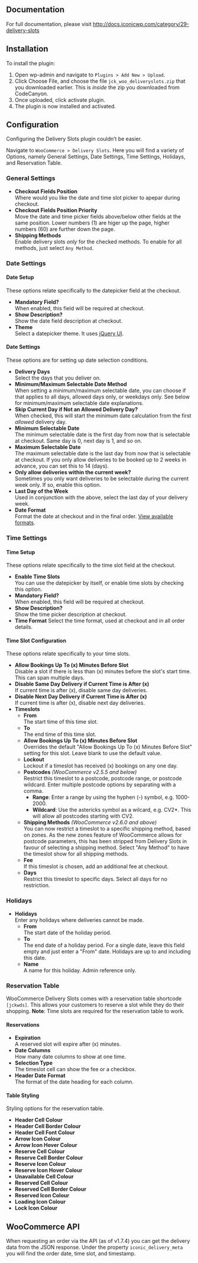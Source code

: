 ## Documentation

For full documentation, please visit http://docs.iconicwp.com/category/29-delivery-slots

## Installation

To install the plugin:

1. Open wp-admin and navigate to `Plugins > Add New > Upload`.
2. Click Choose File, and choose the file `jck_woo_deliveryslots.zip` that you downloaded earlier. This is *inside* the zip you downloaded from CodeCanyon.
3. Once uploaded, click activate plugin.
4. The plugin is now installed and activated.

## Configuration

Configuring the Delivery Slots plugin couldn’t be easier.

Navigate to `WooCommerce > Delivery Slots`. Here you will find a variety of Options, namely General Settings, Date Settings, Time Settings, Holidays, and Reservation Table.

### General Settings

* **Checkout Fields Position**  
  Where would you like the date and time slot picker to apepar during checkout.
* **Checkout Fields Position Priority**  
  Move the date and time picker fields above/below other fields at the same position. Lower numbers (1) are higer up the page, higher numbers (60) are further down the page.
* **Shipping Methods**  
  Enable delivery slots *only* for the checked methods. To enable for all methods, just select `Any Method`.

### Date Settings

#### Date Setup

These options relate specifically to the datepicker field at the checkout.

* **Mandatory Field?**  
  When enabled, this field will be required at checkout.
* **Show Description?**  
  Show the date field description at checkout.
* **Theme**  
  Select a datepicker theme. It uses [jQuery UI](http://jqueryui.com/themeroller/).

#### Date Settings

These options are for setting up date selection conditions.

* **Delivery Days**  
  Select the days that you deliver on.
* **Minimum/Maximum Selectable Date Method**  
  When setting a minimum/maximum selectable date, you can choose if that applies to all days, allowed days only, or weekdays only. See below for minimum/maximum selectable date explanations.
* **Skip Current Day if Not an Allowed Delivery Day?**  
  When checked, this will start the minimum date calculation from the first *allowed* delivery day.
* **Minimum Selectable Date**  
  The minimum selectable date is the first day from now that is selectable at checkout. Same day is 0, next day is 1, and so on.
* **Maximum Selectable Date**  
  The maximum selectable date is the last day from now that is selectable at checkout. If you only allow deliveries to be booked up to 2 weeks in advance, you can set this to 14 (days).
* **Only allow deliveries within the current week?**  
  Sometimes you only want deliveries to be selectable during the current week only. If so, enable this option.
* **Last Day of the Week**  
  Used in conjunction with the above, select the last day of your delivery week.
* **Date Format**  
  Format the date at checkout and in the final order. [View available formats](http://api.jqueryui.com/datepicker/#utility-formatDate).

### Time Settings

#### Time Setup

These options relate specifically to the time slot field at the checkout.

* **Enable Time Slots**  
  You can use the datepicker by itself, or enable time slots by checking this option.
* **Mandatory Field?**  
  When enabled, this field will be required at checkout.
* **Show Description?**  
  Show the time picker description at checkout.
* **Time Format**
  Select the time format, used at checkout and in all order details.

#### Time Slot Configuration

These options relate specifically to your time slots.

* **Allow Bookings Up To (x) Minutes Before Slot**  
  Disable a slot if there is less than (x) minutes before the slot's start time. This can span multiple days.
* **Disable Same Day Delivery if Current Time is After (x)**  
  If current time is after (x), disable same day deliveries.
* **Disable Next Day Delivery if Current Time is After (x)**  
  If current time is after (x), disable next day deliveries.
* **Timeslots**
  * **From**  
    The start time of this time slot.
  * **To**  
    The end time of this time slot.
  * **Allow Bookings Up To (x) Minutes Before Slot**  
    Overrides the default "Allow Bookings Up To (x) Minutes Before Slot" setting for this slot. Leave blank to use the default value.
  * **Lockout**  
    Lockout if a timeslot has received (x) bookings on any one day.
  * **Postcodes** *(WooCommerce v2.5.5 and below)*  
    Restrict this timeslot to a postcode, postcode range, or postcode wildcard. Enter multiple postcode options by separating with a comma.  
    * **Range**: Enter a range by using the hyphen (-) symbol, e.g. 1000-2000.  
    * **Wildcard**: Use the astericks symbol as a wilcard, e.g. CV2*. This will allow all postcodes starting with CV2.
  * **Shipping Methods** *(WooCommerce v2.6.0 and above)*  
    You can now restrict a timeslot to a specific shipping method, based on zones. As the new zones feature of WooCommerce allows for postcode parameters, this has been stripped from Delivery Slots in favour of selecting a shipping method. Select "Any Method" to have the timeslot show for all shipping methods.
  * **Fee**  
    If this timeslot is chosen, add an additional fee at checkout.
  * **Days**  
    Restrict this timeslot to specific days. Select all days for no restriction.

### Holidays

* **Holidays**  
  Enter any holidays where deliveries cannot be made.
  * **From**  
    The start date of the holiday period.
  * **To**  
    The end date of a holiday period. For a single date, leave this field empty and just enter a "From" date. Holidays are up to and including this date.
  * **Name**  
    A name for this holiday. Admin reference only.

### Reservation Table

WooCommerce Delivery Slots comes with a reservation table shortcode `[jckwds]`. This allows your customers to reserve a slot while they do their shopping. **Note**: Time slots are required for the reservation table to work.

#### Reservations

* **Expiration**  
  A reserved slot will expire after (x) minutes.
* **Date Columns**  
  How many date columns to show at one time.
* **Selection Type**  
  The timeslot cell can show the fee or a checkbox.
* **Header Date Format**  
  The format of the date heading for each column.

#### Table Styling

Styling options for the reservation table.

* **Header Cell Colour**  
* **Header Cell Border Colour**  
* **Header Cell Font Colour**
* **Arrow Icon Colour**
* **Arrow Icon Hover Colour**
* **Reserve Cell Colour**
* **Reserve Cell Border Colour**
* **Reserve Icon Colour**
* **Reserve Icon Hover Colour**
* **Unavailable Cell Colour**
* **Reserved Cell Colour**
* **Reserved Cell Border Colour**
* **Reserved Icon Colour**
* **Loading Icon Colour**
* **Lock Icon Colour**

## WooCommerce API

When requesting an order via the API (as of v1.7.4) you can get the delivery data from the JSON response. Under the property `iconic_delivery_meta` you will find the order date, time slot, and timestamp.